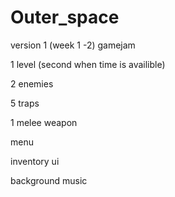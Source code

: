 # Outer_space

version 1 (week 1 -2) gamejam

1 level (second when time is availible)

2 enemies

5 traps

1 melee weapon

menu

inventory ui

background music
